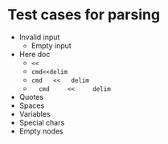 # Test cases for parsing

- Invalid input
  - Empty input  
- Here doc
  - `<<` 
  - `cmd<<delim`
  - `cmd   <<   delim`
  - `   cmd     <<     delim    `
- Quotes
- Spaces
- Variables
- Special chars
- Empty nodes

